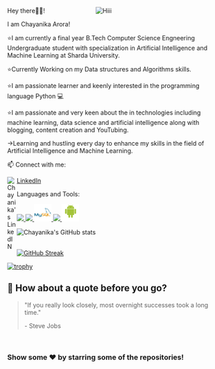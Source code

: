 Hey there🙋‍♀!                      <img align= "right" src="https://i.pinimg.com/originals/cd/e8/c1/cde8c1a1b135687226eeb2585939c72a.gif" width="300px" alt="Hiii" /> 

I am Chayanika Arora!

⭐I am currently a final year B.Tech Computer Science Engneering Undergraduate student with specialization in Artificial Intelligence and Machine Learning at Sharda University.

⭐Currently Working on my Data structures and Algorithms skills. 

⭐I am passionate learner and keenly interested in the programming language Python 💻

⭐I am passionate and very keen about the in technologies including machine learning, data science and artificial intelligence along with blogging, content creation and YouTubing. 

->Learning and hustling every day to enhance my skills in the field of Artificial Intelligence and Machine Learning. 


📫 Connect with me:

<a href="https://www.linkedin.com/in/chayanika7974b01b5/">
  <img align="left" alt="Chayanika's LinkedIN" width="22px" src="https://raw.githubusercontent.com/peterthehan/peterthehan/master/assets/linkedin.svg" /> LinkedIn  </a>

  
  
Languages and Tools:  

<a href="https://www.cplusplus.com" target="_blank"> <img src="https://img.icons8.com/color/48/000000/c-plus-plus-logo.png"/> </a>
<a href="https://www.python.org" target="_blank"> <img src="https://img.icons8.com/color/48/000000/python.png"/> </a> 
<a href="https://www.mysql.com/" target="_blank"> <img src="https://raw.githubusercontent.com/devicons/devicon/master/icons/mysql/mysql-original-wordmark.svg" alt="mysql" width="40" height="40"/> </a> 
<a href="https://www.java.com" target="_blank"> <img src="https://img.icons8.com/color/48/000000/java-coffee-cup-logo.png"/> </a>
<a href="https://developer.android.com" target="_blank"> <img src="https://raw.githubusercontent.com/devicons/devicon/master/icons/android/android-original-wordmark.svg" alt="android" width="40" height="40"/> </a>


![Chayanika's GitHub stats](https://github-readme-stats.vercel.app/api?username=chayanika840&theme=dark&show)    
<br>

[![GitHub Streak](https://github-readme-streak-stats.herokuapp.com/?user=chayanika840&theme=dark)](https://git.io/streak-stats)

[![trophy](https://github-profile-trophy.vercel.app/?username=chayanika840)](https://github.com/ryo-ma/github-profile-trophy)
<br>

## 📣 How about a quote before you go?

> "If you really look closely, most overnight successes took a long time."<p>- Steve Jobs

<br>


### Show some ❤️ by starring some of the repositories!
